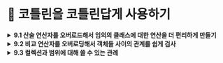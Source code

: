 # 📌 코틀린을 코틀린답게 사용하기 

<details>
<summary><strong>9.1 산술 연산자를 오버로드해서 임의의 클래스에 대한 연산을 더 편리하게 만들기</strong></summary>
  
- 코틀린에서 관례를 사용하는 가장 단순한 예는 산술 연산자

## 9.1.1 plus, times, divide 등: 이항 산술 연산 오버로딩

```kotlin
data class Point(val x: Int, val y: Int) {
    operator fun plus(other: Point): Point {
        return Point(x + other.x, y + other.y)
    }
}
```

```kotlin
fun main() {
	val p1 = Point(10, 20)
	val p2 = Point(30, 40)
	println(p1 + p2) // 기호를 쓰면 plus 함수가 호출 
	// Point(x=40, y=60)
}
```

- `plus` 함수 앞에 `operator` 키워드를 붙여야 한다는 점
- 연산자를 오버로딩하는 함수 앞에는 반드시 `operator` 가 있어야함
- `operator` 키워드를 붙임으로 써 어떤 함수가 관례를 따르는 함수임을 명확히 할 수 있음
- 실수로 관례에서 사용하는 함수 이름을 사용하는 경우를 막아줌
- **함수 이름**(`plus`, `minus`, `times`, `div` 등)과 **`operator`** 키워드를 맞추면, 표준 연산자(`+`, `-`, `*`, `/`)를 그대로 사용 가능

## 9.1.2 연산을 적용한 다음에 그 결과를 바로 대입: 복합 연산자 오버로딩

- `plus` 와 같은 연산자를 오버로딩하면 코틀린은 `+` 연산자뿐 아니라 그와 관련 있는 연산자인 `+=` 도 자동으로 함께 지원 `+=` , `-=` 등의 연산자는 `복합 대입 연산자`라고 부름

## 9.1.3 피연산자가 1개뿐인 연산자: 단한 연산자 오버로딩

- 단항 연산자를 오버로딩하는 절차도 이항 연산자와 마찬가지
- 미리 정해진 이름의 함수를 선언하면서 `operator` 로 표시하면 됨

```kotlin
data class Point(val x: Int, val y: Int) {
    // -point
    operator fun unaryMinus(): Point =
        Point(-x, -y)

    // ++point
    operator fun inc(): Point =
        Point(x + 1, y + 1)

    // --point
    operator fun dec(): Point =
        Point(x - 1, y - 1)
}
```

```kotlin
fun main() {
    val p = Point(3, 5)

    val neg = -p
    println(neg)   // Point(x=-3, y=-5)

    val p2 = p.inc()    // 혹은 ++p
    println(p2)   // Point(x=4, y=6)

    var p3 = p
    p3++
    println(p3)   // Point(x=4, y=6)

    val p4 = p3.dec()   // 혹은 --p3
    println(p4)   // Point(x=3, y=5)
}
```
</details>

<details>
<summary><strong>9.2 비교 연산자를 오버로딩해서 객체들 사이의 관계를 쉽게 검사 </strong></summary>
	
- 코틀린에서는 산술 연산자와 마찬가지로 기본 타입 값뿐 아니라 모든 객체에 대해 비교 연산(`==`, `!=`, `>`, `<`) 등를 수행할 수 있음
- `equals`, `compareTo` 를 호출해야 하는 자바와 달리 코틀린에서는  `==` 비교 연산자를 직접 사용할 수 있어 비교 코드가 더 간결하며 이해하기 쉬움

## 9.2.1 동등성 연산자: equals

- 코틀린의 `==` 연산자는 내부적으로 `a?.equals(b) ?: (b === null)` 을 호출
- **참조 동일성**을 직접 비교하려면 `===` ,`!==` 사용

## 9.2.2 순서 연산자: compareTo (<, >, ≤, ≥)

- **`operator fun compareTo(other): Int`** 을 구현
- **양수/0/음수** 반환에 따라 <, ==, > 같은 연산자 지원
- **멤버 함수**로 직접 구현하거나, **확장 함수**로도 활용 가능
</details>


<details>
<summary><strong>9.3  컬렉션과 범위에 대해 쓸 수 있는 관례</strong></summary>
- 컬렉션을 다룰 때 가장 많이 쓰는 연산은 인덱스를 사용해 원소를 읽거나 쓰는 연산과 어떤 값이 컬렉션에 속해 있는지 검사하는 연산임

## 9.3.1 인덱스로 원소 접근: get과 set

- 코틀린 컬렉션(`List`, `Map` 등)는 `operator fun get(index)` 와 `operator fun set(index, value`) 를 제공해, 인덱스 연산자([]) 문법을 사용할 수 있게 해 줌
- **불변 컬렉션 vs 가변 컬렉션**
    - `List<T>` 는 읽기 전용이므로 `get(index)` 만 지원
    - `MutableList<T>` 는 `get` 과 `set` 둘 다 지원해 요소 변경이 가능

## 9.3.2 어떤 객체가 컬렉션에 들어있는지 검사: in 관례

- **`contains` 연산자 함수**
- 컬렉션(List, Set, Map 등)에는 `operator fun contains(element: T): Boolean` 가 정의되어 있어, 특정 원소가 컬렉션에 포함되어 있는지를 검사할 수 있음
- `in` 연산자는 내부적으로 `contains`호출

```kotlin
val nums = listOf(1, 2, 3)
println(2 in nums)    // nums.contains(2) → true
println(5 !in nums)   // !nums.contains(5) → true
```

- **불변 vs 가변 컬렉션**
    - `List<T>` / `Set<T>` 등 읽기 전용 컬렉션에서도 `contains` 만 있어 `in` 연산이 가능
    - `MutableList<T>` / `MutableSet<T>` 에도 동일하게 `in` / `!in` 사용 가능.
- **Map의 키 검사**
    - `Map<K, V>` 의 경우 `operator fun contains(key: K): Boolean` 가 키 검사용으로 정의되어 있음
    
    ```kotlin
    val map = mapOf("a" to 1, "b" to 2)
    if ("a" in map) { /* true */ }
    ```
    
- **문자열과 범위에도 적용**

```kotlin
"ell" in "Hello"  // true
```

## 9.3.3 객체로부터 범위 만들기: rangeTo와 rangeUtil 관례

- `a..b` 구문은 내부적으로 `a.rangeTo(b)`를 호출
- ex) `a..b` → `a.rangeTo(b)` (끝값 포함)
- `a until b` → 끝값 미포함 범위
- 커스텀 타입에 rangeTo/until을 정의하면 for (x in …) 같은 범위 반복을 직접 지원할 수 있습니다.

## 9.3.4 자신의 타입에 대해 루프 수행: iterator 관례

- **for-루프와 iterator**
    - Kotlin의 for (item in collection) 구문은 내부적으로 다음 과정을 거침
        - 대상 객체에 `operator fun iterator(): Iterator<T>` 가 있는지 확인
        - 반환된 `Iterator<T>`에서 `hasNext()`와 `next()`를 반복 호출
- **Iterator 인터페이스**
    
    ```kotlin
    interface Iterator<out T> {
      fun hasNext(): Boolean
      fun next(): T
    }
    ```
    
    - `hasNext()`가 `true`인 동안 `next()`를 호출해 순차적으로 요소를 꺼냄
</details>
